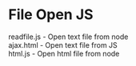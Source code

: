 # File Open JS

readfile.js - Open text file from node  
ajax.html - Open text file from JS  
html.js - Open html file from node